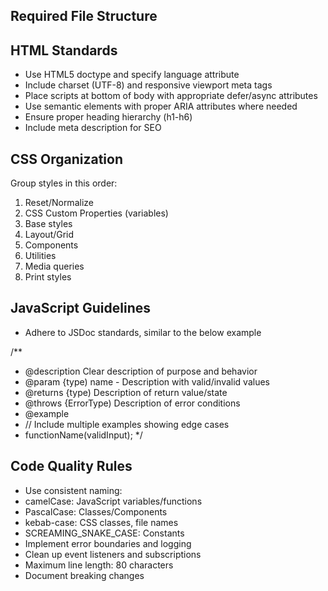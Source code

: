 ## Required File Structure

## HTML Standards
- Use HTML5 doctype and specify language attribute
- Include charset (UTF-8) and responsive viewport meta tags
- Place scripts at bottom of body with appropriate defer/async attributes
- Use semantic elements with proper ARIA attributes where needed
- Ensure proper heading hierarchy (h1-h6)
- Include meta description for SEO

## CSS Organization
Group styles in this order:
1. Reset/Normalize
2. CSS Custom Properties (variables)
3. Base styles
4. Layout/Grid
5. Components
6. Utilities
7. Media queries
8. Print styles

## JavaScript Guidelines
- Adhere to JSDoc standards, similar to the below example

/**
 * @description Clear description of purpose and behavior
 * @param {type) name - Description with valid/invalid values
 * @returns {type) Description of return value/state
 * @throws {ErrorType) Description of error conditions
 * @example
 * // Include multiple examples showing edge cases
 * functionName(validInput);
 */
## Code Quality Rules
- Use consistent naming:
- camelCase: JavaScript variables/functions
- PascalCase: Classes/Components
- kebab-case: CSS classes, file names
- SCREAMING_SNAKE_CASE: Constants
- Implement error boundaries and logging
- Clean up event listeners and subscriptions
- Maximum line length: 80 characters
- Document breaking changes
